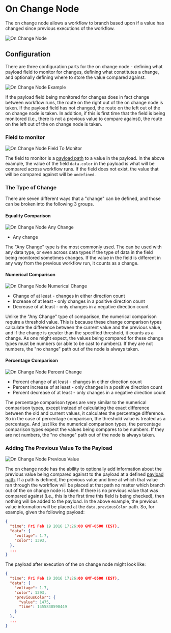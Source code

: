 # On Change Node

The on change node allows a workflow to branch based upon if a value has changed since previous executions of the workflow.

![On Change Node](/images/workflows/logic/on-change-node.png "On Change Node")

## Configuration

There are three configuration parts for the on change node - defining what payload field to monitor for changes, defining what constitutes a change, and optionally defining where to store the value compared against.

![On Change Node Example](/images/workflows/logic/on-change-node-example.png "On Change Node Example")

If the payload field being monitored for changes does in fact change between workflow runs, the route on the right out of the on change node is taken.  If the payload field has not changed, the route on the left out of the on change node is taken.  In addition, if this is first time that the field is being monitored (i.e., there is not a previous value to compare against), the route on the left out of the on change node is taken.

### Field to monitor

![On Change Node Field To Monitor](/images/workflows/logic/on-change-node-field-to-monitor.png "On Change Node Field To Monitor")

The field to monitor is a [payload path](/workflows/accessing-payload-data/#payload-paths) to a value in the payload.  In the above example, the value of the field `data.color` in the payload is what will be compared across workflow runs.  If the field does not exist, the value that will be compared against will be `undefined`.

### The Type of Change

There are seven different ways that a "change" can be defined, and those can be broken into the following 3 groups.

#### Equality Comparison

![On Change Node Any Change](/images/workflows/logic/on-change-node-any-change.png "On Change Node Any Change")

*   Any change

The "Any Change" type is the most commonly used.  The can be used with any data type, or even across data types if the type of data in the field being monitored sometimes changes.  If the value in the field is different in any way from the previous workflow run, it counts as a change.

#### Numerical Comparison

![On Change Node Numerical Change](/images/workflows/logic/on-change-node-numerical-change.png "On Change Node Numerical Change")

*   Change of at least - changes in either direction count
*   Increase of at least - only changes in a positive direction count
*   Decrease of at least - only changes in a negative direction count

Unlike the "Any Change" type of comparison, the numerical comparison require a threshold value.  This is because these change comparison types calculate the difference between the current value and the previous value, and if the change is greater than the specified threshold, it counts as a change.  As one might expect, the values being compared for these change types must be numbers (or able to be cast to numbers).  If they are not numbers, the "no change" path out of the node is always taken.

#### Percentage Comparison

![On Change Node Percent Change](/images/workflows/logic/on-change-node-percent-change.png "On Change Node Percent Change")

*   Percent change of at least - changes in either direction count
*   Percent increase of at least - only changes in a positive direction count
*   Percent decrease of at least - only changes in a negative direction count

The percentage comparison types are very similar to the numerical comparison types, except instead of calculating the exact difference between the old and current values, it calculates the percentage difference.  So in the case of percentage comparison, the threshold value is treated as a percentage.  And just like the numerical comparison types, the percentage comparison types expect the values being compares to be numbers. If they are not numbers, the "no change" path out of the node is always taken.

### Adding The Previous Value To the Payload

![On Change Node Previous Value](/images/workflows/logic/on-change-node-previous-value.png "On Change Node Previous Value")

The on change node has the ability to optionally add information about the previous value being compared against to the payload at a defined [payload path](/workflows/accessing-payload-data/#payload-paths). If a path is defined, the previous value and time at which that value ran through the workflow will be placed at that path no matter which branch out of the on change node is taken.  If there is no previous value that was compared against (i.e., this is the first time this field is being checked), then nothing will be added to the payload.  In the above example, the previous value information will be placed at the `data.previousColor` path. So, for example, given the following payload:

```JSON
{
  "time": Fri Feb 19 2016 17:26:00 GMT-0500 (EST),
  "data": {
    "voltage": 1.7,
    "color": 1393,
  },
  ...
}
```

The payload after execution of the on change node might look like:

```JSON
{
  "time": Fri Feb 19 2016 17:26:00 GMT-0500 (EST),
  "data": {
    "voltage": 1.7,
    "color": 1393,
    "previousColor": {
      "value": 1475,
      "time": 1455838590449
    }
  },
  ...
}
```
